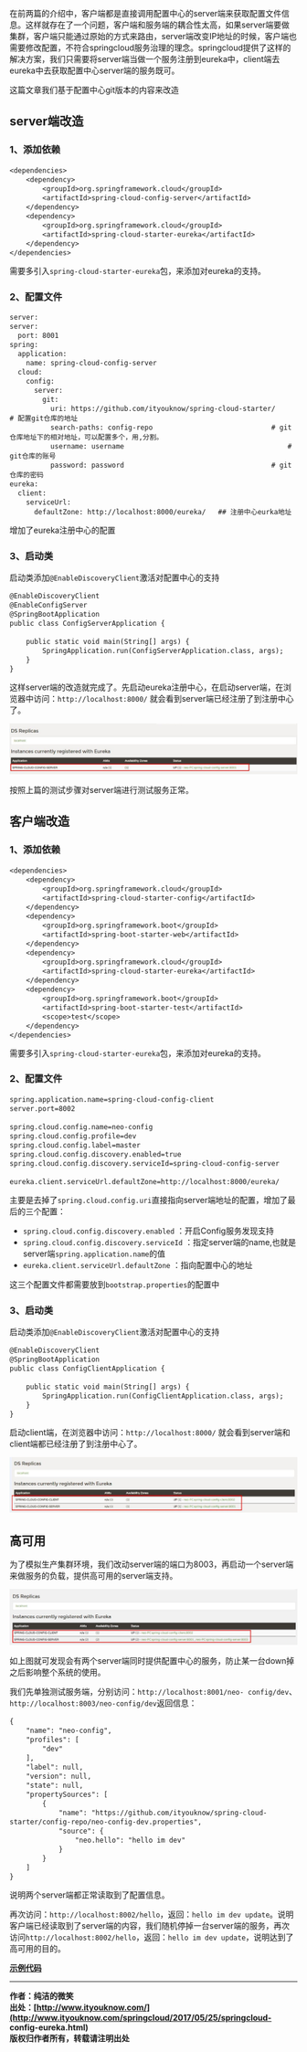 在前两篇的介绍中，客户端都是直接调用配置中心的server端来获取配置文件信息。这样就存在了一个问题，客户端和服务端的耦合性太高，如果server端要做集群，客户端只能通过原始的方式来路由，server端改变IP地址的时候，客户端也需要修改配置，不符合springcloud服务治理的理念。springcloud提供了这样的解决方案，我们只需要将server端当做一个服务注册到eureka中，client端去eureka中去获取配置中心server端的服务既可。

这篇文章我们基于配置中心git版本的内容来改造

## server端改造

### 1、添加依赖

    
    
    <dependencies>
        <dependency>
            <groupId>org.springframework.cloud</groupId>
            <artifactId>spring-cloud-config-server</artifactId>
        </dependency>
        <dependency>
            <groupId>org.springframework.cloud</groupId>
            <artifactId>spring-cloud-starter-eureka</artifactId>
        </dependency>
    </dependencies>

需要多引入`spring-cloud-starter-eureka`包，来添加对eureka的支持。

### 2、配置文件

    
    
    server:
    server:
      port: 8001
    spring:
      application:
        name: spring-cloud-config-server
      cloud:
        config:
          server:
            git:
              uri: https://github.com/ityouknow/spring-cloud-starter/     # 配置git仓库的地址
              search-paths: config-repo                             # git仓库地址下的相对地址，可以配置多个，用,分割。
              username: username                                        # git仓库的账号
              password: password                                    # git仓库的密码
    eureka:
      client:
        serviceUrl:
          defaultZone: http://localhost:8000/eureka/   ## 注册中心eurka地址

增加了eureka注册中心的配置

### 3、启动类

启动类添加`@EnableDiscoveryClient`激活对配置中心的支持

    
    
    @EnableDiscoveryClient
    @EnableConfigServer
    @SpringBootApplication
    public class ConfigServerApplication {
    
        public static void main(String[] args) {
            SpringApplication.run(ConfigServerApplication.class, args);
        }
    }

这样server端的改造就完成了。先启动eureka注册中心，在启动server端，在浏览器中访问：`http://localhost:8000/`
就会看到server端已经注册了到注册中心了。

![](../md/img/ityouknow/eureka-config01.jpg)

按照上篇的测试步骤对server端进行测试服务正常。

## 客户端改造

### 1、添加依赖

    
    
    <dependencies>
        <dependency>
            <groupId>org.springframework.cloud</groupId>
            <artifactId>spring-cloud-starter-config</artifactId>
        </dependency>
        <dependency>
            <groupId>org.springframework.boot</groupId>
            <artifactId>spring-boot-starter-web</artifactId>
        </dependency>
        <dependency>
            <groupId>org.springframework.cloud</groupId>
            <artifactId>spring-cloud-starter-eureka</artifactId>
        </dependency>
        <dependency>
            <groupId>org.springframework.boot</groupId>
            <artifactId>spring-boot-starter-test</artifactId>
            <scope>test</scope>
        </dependency>
    </dependencies>

需要多引入`spring-cloud-starter-eureka`包，来添加对eureka的支持。

### 2、配置文件

    
    
    spring.application.name=spring-cloud-config-client
    server.port=8002
    
    spring.cloud.config.name=neo-config
    spring.cloud.config.profile=dev
    spring.cloud.config.label=master
    spring.cloud.config.discovery.enabled=true
    spring.cloud.config.discovery.serviceId=spring-cloud-config-server
    
    eureka.client.serviceUrl.defaultZone=http://localhost:8000/eureka/

主要是去掉了`spring.cloud.config.uri`直接指向server端地址的配置，增加了最后的三个配置：

  * `spring.cloud.config.discovery.enabled` ：开启Config服务发现支持
  * `spring.cloud.config.discovery.serviceId` ：指定server端的name,也就是server端`spring.application.name`的值
  * `eureka.client.serviceUrl.defaultZone` ：指向配置中心的地址

这三个配置文件都需要放到`bootstrap.properties`的配置中

### 3、启动类

启动类添加`@EnableDiscoveryClient`激活对配置中心的支持

    
    
    @EnableDiscoveryClient
    @SpringBootApplication
    public class ConfigClientApplication {
    
        public static void main(String[] args) {
            SpringApplication.run(ConfigClientApplication.class, args);
        }
    }

启动client端，在浏览器中访问：`http://localhost:8000/` 就会看到server端和client端都已经注册了到注册中心了。

![](../md/img/ityouknow/eureka-config02.jpg)

## 高可用

为了模拟生产集群环境，我们改动server端的端口为8003，再启动一个server端来做服务的负载，提供高可用的server端支持。

![](../md/img/ityouknow/eureka-config03.jpg)

如上图就可发现会有两个server端同时提供配置中心的服务，防止某一台down掉之后影响整个系统的使用。

我们先单独测试服务端，分别访问：`http://localhost:8001/neo-
config/dev`、`http://localhost:8003/neo-config/dev`返回信息：

    
    
    {
        "name": "neo-config", 
        "profiles": [
            "dev"
        ], 
        "label": null, 
        "version": null, 
        "state": null, 
        "propertySources": [
            {
                "name": "https://github.com/ityouknow/spring-cloud-starter/config-repo/neo-config-dev.properties", 
                "source": {
                    "neo.hello": "hello im dev"
                }
            }
        ]
    }

说明两个server端都正常读取到了配置信息。

再次访问：`http://localhost:8002/hello`，返回：`hello im dev
update`。说明客户端已经读取到了server端的内容，我们随机停掉一台server端的服务，再次访问`http://localhost:8002/hello`，返回：`hello
im dev update`，说明达到了高可用的目的。

**[示例代码](https://github.com/ityouknow/spring-cloud-starter)**

* * *

**作者：纯洁的微笑**  
**出处：[http://www.ityouknow.com/](http://www.ityouknow.com/springcloud/2017/05/25/springcloud-
config-eureka.html)**  
**版权归作者所有，转载请注明出处**

